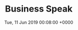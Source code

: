 ---
title: 'Business Speak'
date: Tue, 11 Jun 2019 00:08:00 +0000
draft: false
tags: 
  - office
  - meeting
  - bad boss
image: /img/ghostcat-comic-5-business-speak.jpg
---